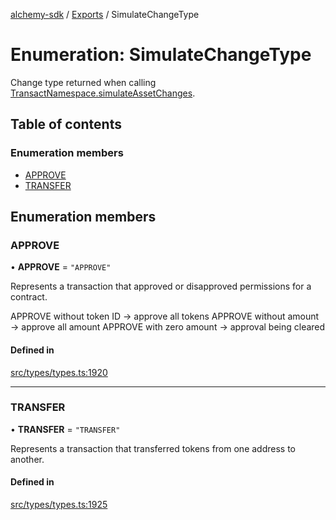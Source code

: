 [alchemy-sdk](../README.md) / [Exports](../modules.md) / SimulateChangeType

# Enumeration: SimulateChangeType

Change type returned when calling [TransactNamespace.simulateAssetChanges](../classes/TransactNamespace.md#simulateassetchanges).

## Table of contents

### Enumeration members

- [APPROVE](SimulateChangeType.md#approve)
- [TRANSFER](SimulateChangeType.md#transfer)

## Enumeration members

### APPROVE

• **APPROVE** = `"APPROVE"`

Represents a transaction that approved or disapproved permissions for a
contract.

APPROVE without token ID → approve all tokens
APPROVE without amount → approve all amount
APPROVE with zero amount → approval being cleared

#### Defined in

[src/types/types.ts:1920](https://github.com/alchemyplatform/alchemy-sdk-js/blob/ee5b9ee/src/types/types.ts#L1920)

___

### TRANSFER

• **TRANSFER** = `"TRANSFER"`

Represents a transaction that transferred tokens from one address to another.

#### Defined in

[src/types/types.ts:1925](https://github.com/alchemyplatform/alchemy-sdk-js/blob/ee5b9ee/src/types/types.ts#L1925)
